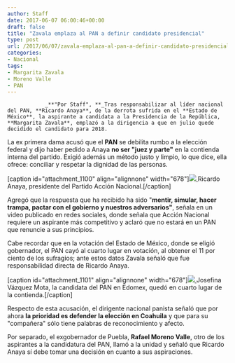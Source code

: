```yaml
---
author: Staff
date: 2017-06-07 06:00:46+00:00
draft: false
title: "Zavala emplaza al PAN a definir candidato presidencial"
type: post
url: /2017/06/07/zavala-emplaza-al-pan-a-definir-candidato-presidencial/
categories:
- Nacional
tags:
- Margarita Zavala
- Moreno Valle
- PAN
---
```



				_**"Por Staff", **_Tras responsabilizar al líder nacional del PAN, **Ricardo Anaya**, de la derrota sufrida en el **Estado de México**, la aspirante a candidata a la Presidencia de la República, **Margarita Zavala**, emplazó a la dirigencia a que en julio quede decidido el candidato para 2018.

La ex primera dama acusó que el **PAN** se debilita rumbo a la elección federal y dijo haber pedido a Anaya **no ser "juez y parte"** en la contienda interna del partido. Exigió además un método justo y limpio, lo que dice, ella ofrece: conciliar y respetar la dignidad de las personas.

[caption id="attachment_1100" align="alignnone" width="678"][![](/uploads/2017/06/RicardoAnaya.jpg)
](/uploads/2017/06/RicardoAnaya.jpg) Ricardo Anaya, presidente del Partido Acción Nacional.[/caption]

Agregó que la respuesta que ha recibido ha sido "**mentir, simular, hacer trampa, pactar con el gobierno y nuestros adversarios"**, señala en un video publicado en redes sociales, donde señala que Acción Nacional requiere un aspirante más competitivo y aclaró que no estará en un PAN que renuncie a sus principios.

Cabe recordar que en la votación del Estado de México, donde se eligió gobernador, el PAN cayó al cuarto lugar en votación, al obtener el 11 por ciento de los sufragios; ante estos datos Zavala señaló que fue responsabilidad directa de Ricardo Anaya.

[caption id="attachment_1101" align="alignnone" width="678"][![](/uploads/2017/06/Josefina.jpg)
](/uploads/2017/06/Josefina.jpg) Josefina Vázquez Mota, la candidata del PAN en Edomex, quedó en cuarto lugar de la contienda.[/caption]

Respecto de esta acusación, el dirigente nacional panista señaló que por ahora **la prioridad es defender la elección en Coahuila** y que para su "compañera" sólo tiene palabras de reconocimiento y afecto.

Por separado, el exgobernador de Puebla, **Rafael Moreno Valle**, otro de los aspirantes a la candidatura del PAN, llamó a la unidad y señaló que Ricardo Anaya sí debe tomar una decisión en cuanto a sus aspiraciones.		

